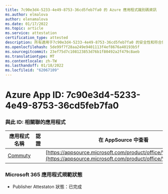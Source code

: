 ```yaml
---
title: 7c90e3d4-5233-4e49-8753-36cd5feb7fa0 的 Azure 應用程式識別碼資訊
ms.author: elmalova
author: elenamalova
ms.date: 01/17/2022
ms.topic: article
ms.service: attestation
certification_type: attested
description: 所有適用于7c90e3d4-5233-4e49-8753-36cd5feb7fa0 的安全性和符合性資訊資訊。
ms.openlocfilehash: 5de99f7f28aa249e9401113f4ef8676a40193b5f
ms.sourcegitcommit: 23ef75d7c108123853d76b1f80492a2f479c8aeb
ms.translationtype: MT
ms.contentlocale: zh-TW
ms.lasthandoff: 01/18/2022
ms.locfileid: "62067109"
---
```

# <a name="azure-app-id-7c90e3d4-5233-4e49-8753-36cd5feb7fa0"></a>Azure App ID: 7c90e3d4-5233-4e49-8753-36cd5feb7fa0


### <a name="apps-associated-with-this-id"></a>與此 ID: 相關聯的應用程式
| **應用程式名稱** | **認證** | **在 AppSource 中查看** |
|--------------|---------------|-----------------------|
| [Commuty](https://docs.microsoft.com/microsoft-365-app-certification/forward/WA200003325) |  | [https://appsource.microsoft.com/product/office/WA200003325](https://appsource.microsoft.com/product/office/WA200003325) |

### <a name="microsoft-365-app-compliance-status"></a>Microsoft 365 應用程式規範狀態
- Publisher Attestaton 狀態：已完成
